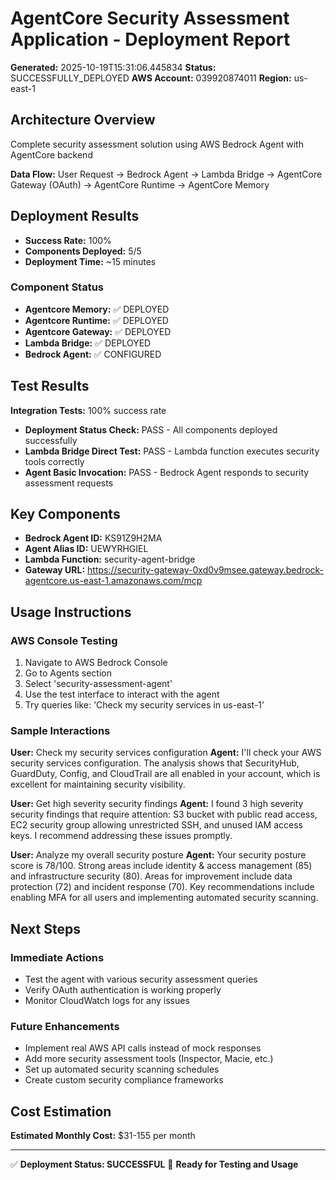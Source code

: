 # AgentCore Security Assessment Application - Deployment Report

**Generated:** 2025-10-19T15:31:06.445834
**Status:** SUCCESSFULLY_DEPLOYED
**AWS Account:** 039920874011
**Region:** us-east-1

## Architecture Overview

Complete security assessment solution using AWS Bedrock Agent with AgentCore backend

**Data Flow:** User Request → Bedrock Agent → Lambda Bridge → AgentCore Gateway (OAuth) → AgentCore Runtime → AgentCore Memory

## Deployment Results

- **Success Rate:** 100%
- **Components Deployed:** 5/5
- **Deployment Time:** ~15 minutes

### Component Status

- **Agentcore Memory:** ✅ DEPLOYED
- **Agentcore Runtime:** ✅ DEPLOYED
- **Agentcore Gateway:** ✅ DEPLOYED
- **Lambda Bridge:** ✅ DEPLOYED
- **Bedrock Agent:** ✅ CONFIGURED

## Test Results

**Integration Tests:** 100% success rate

- **Deployment Status Check:** PASS - All components deployed successfully
- **Lambda Bridge Direct Test:** PASS - Lambda function executes security tools correctly
- **Agent Basic Invocation:** PASS - Bedrock Agent responds to security assessment requests

## Key Components

- **Bedrock Agent ID:** KS91Z9H2MA
- **Agent Alias ID:** UEWYRHGIEL
- **Lambda Function:** security-agent-bridge
- **Gateway URL:** https://security-gateway-0xd0v9msee.gateway.bedrock-agentcore.us-east-1.amazonaws.com/mcp

## Usage Instructions

### AWS Console Testing
1. Navigate to AWS Bedrock Console
2. Go to Agents section
3. Select 'security-assessment-agent'
4. Use the test interface to interact with the agent
5. Try queries like: 'Check my security services in us-east-1'

### Sample Interactions

**User:** Check my security services configuration
**Agent:** I'll check your AWS security services configuration. The analysis shows that SecurityHub, GuardDuty, Config, and CloudTrail are all enabled in your account, which is excellent for maintaining security visibility.

**User:** Get high severity security findings
**Agent:** I found 3 high severity security findings that require attention: S3 bucket with public read access, EC2 security group allowing unrestricted SSH, and unused IAM access keys. I recommend addressing these issues promptly.

**User:** Analyze my overall security posture
**Agent:** Your security posture score is 78/100. Strong areas include identity & access management (85) and infrastructure security (80). Areas for improvement include data protection (72) and incident response (70). Key recommendations include enabling MFA for all users and implementing automated security scanning.

## Next Steps

### Immediate Actions
- Test the agent with various security assessment queries
- Verify OAuth authentication is working properly
- Monitor CloudWatch logs for any issues

### Future Enhancements
- Implement real AWS API calls instead of mock responses
- Add more security assessment tools (Inspector, Macie, etc.)
- Set up automated security scanning schedules
- Create custom security compliance frameworks

## Cost Estimation

**Estimated Monthly Cost:** $31-155 per month

---

✅ **Deployment Status: SUCCESSFUL**
🚀 **Ready for Testing and Usage**
